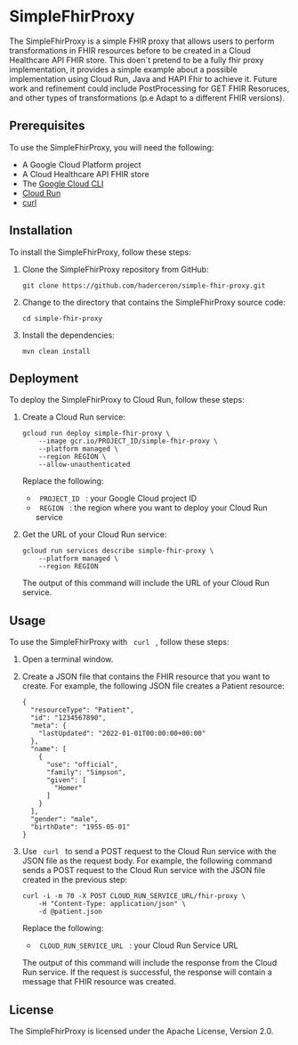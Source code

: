 # SimpleFhirProxy

The SimpleFhirProxy is a simple FHIR proxy that allows users to perform transformations in FHIR resources before to be created in a Cloud Healthcare API FHIR store. This doen`t pretend to be a fully fhir proxy implementation, it provides a simple example about a possible implementation using Cloud Run, Java and HAPI Fhir to achieve it. Future work and refinement could include PostProcessing for GET FHIR Resoruces, and other types of transformations (p.e Adapt to a different FHIR versions).

## Prerequisites

To use the SimpleFhirProxy, you will need the following:

* A Google Cloud Platform project
* A Cloud Healthcare API FHIR store
* The [Google Cloud CLI](/sdk/docs)
* [Cloud Run](/run/docs)
* [curl](https://curl.haxx.se/)

## Installation

To install the SimpleFhirProxy, follow these steps:

1. Clone the SimpleFhirProxy repository from GitHub:
    
    ```
    git clone https://github.com/haderceron/simple-fhir-proxy.git
    ```

2. Change to the directory that contains the SimpleFhirProxy source code:
    
    ```
    cd simple-fhir-proxy
    ```

3. Install the dependencies:
    
    ```
    mvn clean install
    ```

## Deployment

To deploy the SimpleFhirProxy to Cloud Run, follow these steps:

1. Create a Cloud Run service:
    
    ```
    gcloud run deploy simple-fhir-proxy \
        --image gcr.io/PROJECT_ID/simple-fhir-proxy \
        --platform managed \
        --region REGION \
        --allow-unauthenticated
    ```
    
    Replace the following:
    
      - `  PROJECT_ID  ` : your Google Cloud project ID
      - `  REGION  ` : the region where you want to deploy your Cloud Run service

2. Get the URL of your Cloud Run service:
    
    ```
    gcloud run services describe simple-fhir-proxy \
        --platform managed \
        --region REGION
    ```
    
    The output of this command will include the URL of your Cloud Run service.

## Usage

To use the SimpleFhirProxy with `  curl  ` , follow these steps:

1. Open a terminal window.

2. Create a JSON file that contains the FHIR resource that you want to create. For example, the following JSON file creates a Patient resource:
    
    ```
    {
      "resourceType": "Patient",
      "id": "1234567890",
      "meta": {
        "lastUpdated": "2022-01-01T00:00:00+00:00"
      },
      "name": [
        {
          "use": "official",
          "family": "Simpson",
          "given": [
            "Homer"
          ]
        }
      ],
      "gender": "male",
      "birthDate": "1955-05-01"
    }
    ```

4. Use `  curl  ` to send a POST request to the Cloud Run service with the JSON file as the request body. For example, the following command sends a POST request to the Cloud Run service with the JSON file created in the previous step:
    
    ```
    curl -i -m 70 -X POST CLOUD_RUN_SERVICE_URL/fhir-proxy \
        -H "Content-Type: application/json" \
        -d @patient.json
    ```
    Replace the following:
    
      - `  CLOUD_RUN_SERVICE_URL  ` : your Cloud Run Service URL 

    The output of this command will include the response from the Cloud Run service. If the request is successful, the response will contain a message that FHIR resource was created.

## License

The SimpleFhirProxy is licensed under the Apache License, Version 2.0.
